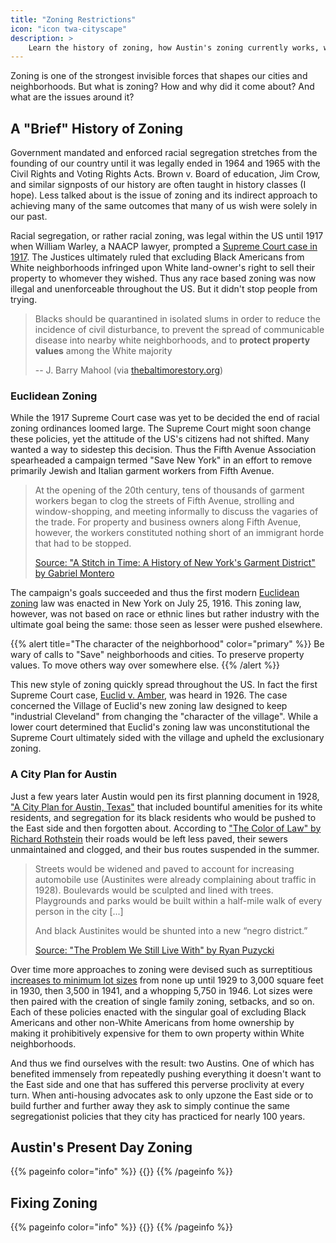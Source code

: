 ```yaml
---
title: "Zoning Restrictions"
icon: "icon twa-cityscape"
description: >
    Learn the history of zoning, how Austin's zoning currently works, what the city is doing to improve it, and what more can be done.
---
```


Zoning is one of the strongest invisible forces that shapes our cities and neighborhoods. But what is zoning? How and why did it come about? And what are the issues around it?

## A "Brief" History of Zoning

Government mandated and enforced racial segregation stretches from the founding of our country until it was legally ended in 1964 and 1965 with the Civil Rights and Voting Rights Acts. Brown v. Board of education, Jim Crow, and similar signposts of our history are often taught in history classes (I hope). Less talked about is the issue of zoning and its indirect approach to achieving many of the same outcomes that many of us wish were solely in our past.

Racial segregation, or rather racial zoning, was legal within the US until 1917 when William Warley, a NAACP lawyer, prompted a [Supreme Court case in 1917](https://en.wikipedia.org/wiki/Buchanan_v._Warley). The Justices ultimately ruled that excluding Black Americans from White neighborhoods infringed upon White land-owner's right to sell their property to whomever they wished. Thus any race based zoning was now illegal and unenforceable throughout the US. But it didn't stop people from trying.

> Blacks should be quarantined in isolated slums in order to reduce the incidence of civil disturbance, to prevent the spread of communicable disease into nearby white neighborhoods, and to **protect property values** among the White majority
>
> -- J. Barry Mahool (via [thebaltimorestory.org](https://www.thebaltimorestory.org/history-1/blog-post-title-four-hc9z5))

### Euclidean Zoning

While the 1917 Supreme Court case was yet to be decided the end of racial zoning ordinances loomed large. The Supreme Court might soon change these policies, yet the attitude of the US's citizens had not shifted. Many wanted a way to sidestep this decision. Thus the Fifth Avenue Association spearheaded a campaign termed "Save New York" in an effort to remove primarily Jewish and Italian garment workers from Fifth Avenue.

> At the opening of the 20th century, tens of thousands of garment workers began to clog the streets of Fifth Avenue, strolling and window-shopping, and meeting informally to discuss the vagaries of the trade. For property and business owners along Fifth Avenue, however, the workers constituted nothing short of an immigrant horde that had to be stopped.
>
> [Source: "A Stitch in Time: A History of New York's Garment District" by Gabriel Montero](https://garmentdistrict.nyc/sites/default/files/admin-files/2022-04/GD_HistoryBook-ONLINE-lo.pdf)

The campaign's goals succeeded and thus the first modern [Euclidean zoning](https://en.wikipedia.org/wiki/Zoning_in_the_United_States#Euclidean) law was enacted in New York on July 25, 1916. This zoning law, however, was not based on race or ethnic lines but rather industry with the ultimate goal being the same: those seen as lesser were pushed elsewhere.

{{% alert title="The character of the neighborhood" color="primary" %}}
Be wary of calls to "Save" neighborhoods and cities. To preserve property values. To move others way over somewhere else.
{{% /alert %}}

This new style of zoning quickly spread throughout the US. In fact the first Supreme Court case, [Euclid v. Amber](https://en.m.wikipedia.org/wiki/Village_of_Euclid_v._Ambler_Realty_Co.), was heard in 1926. The case concerned the Village of Euclid's new zoning law designed to keep "industrial Cleveland" from changing the "character of the village". While a lower court determined that Euclid's zoning law was unconstitutional the Supreme Court ultimately sided with the village and upheld the exclusionary zoning.

### A City Plan for Austin

Just a few years later Austin would pen its first planning document in 1928, ["A City Plan for Austin, Texas"](https://repositories.lib.utexas.edu/handle/2152/65853?show=full) that included bountiful amenities for its white residents, and segregation for its black residents who would be pushed to the East side and then forgotten about. According to ["The Color of Law" by Richard Rothstein](https://www.litcharts.com/lit/the-color-of-law) their roads would be left less paved, their sewers unmaintained and clogged, and their bus routes suspended in the summer.

> Streets would be widened and paved to account for increasing automobile use (Austinites were already complaining about traffic in 1928). Boulevards would be sculpted and lined with trees. Playgrounds and parks would be built within a half-mile walk of every person in the city [...]
>
> And black Austinites would be shunted into a new “negro district.”
>
> [Source: "The Problem We Still Live With" by Ryan Puzycki](https://puzycki.substack.com/p/the-problem-we-still-live-with)

Over time more approaches to zoning were devised such as surreptitious [increases to minimum lot sizes](https://www.austinpolitics.net/a-big-win-for-small-lots/) from none up until 1929 to 3,000 square feet in 1930, then 3,500 in 1941, and a whopping 5,750 in 1946. Lot sizes were then paired with the creation of single family zoning, setbacks, and so on. Each of these policies enacted with the singular goal of excluding Black Americans and other non-White Americans from home ownership by making it prohibitively expensive for them to own property within White neighborhoods.

And thus we find ourselves with the result: two Austins. One of which has benefited immensely from repeatedly pushing everything it doesn't want to the East side and one that has suffered this perverse proclivity at every turn. When anti-housing advocates ask to only upzone the East side or to build further and further away they ask to simply continue the same segregationist policies that they city has practiced for nearly 100 years.

## Austin's Present Day Zoning

{{% pageinfo color="info" %}}
{{<contribute>}}
{{% /pageinfo %}}

## Fixing Zoning

{{% pageinfo color="info" %}}
{{<contribute>}}
{{% /pageinfo %}}
